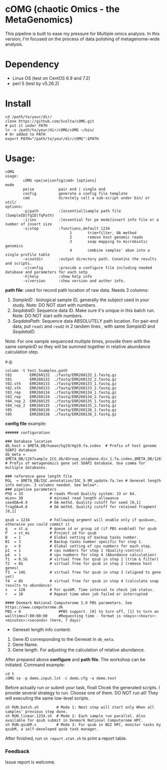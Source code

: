 # cOMG (chaotic Omics - the MetaGenomics)
This pipeline is built to ease my pressure for Multiple omics analysis. In this version, I'm focused on the process of data polishing of metagenome-wide analysis.

# Dependency
- Linux OS (test on CentOS 6.9 and 7.2)  
- perl 5 (test by v5.26.2)

# Install

```
cd /path/to/your/dir/
clone https://github.com/Scelta/cOMG.git
# put it under PATH
ln -s /path/to/your/dir/cOMG/cOMG ~/bin/
# Or added to PATH
export PATH="/path/to/your/dir/cOMG":$PATH
```

# Usage:

```
cOMG
usage:
        cOMG <pe|se|config|cmd> [options]
mode
        pe|se           pair end | single end
        config          generate a config file template
        cmd             directely call a sub-script under bin/ or util/
options:
        -p|path         :[essential]sample path file (SampleID|fqID|fqPath)
        -i|ins          :[essential for pe mode]insert info file or a number of insert size
        -s|step         :functions,default 1234
                             1       trim+filter, OA method
                             2       remove host genomic reads
                             3       soap mapping to microbiotic genomics
                             4       combine samples' abun into a single profile table
        -o|outdir       :output directory path. Conatins the results and scripts.
        -c|config       :provide a configure file including needed database and parameters for each setp
        -h|help         :show help info
        -v|version      :show version and author info.
```

**path file**: used for record path location of raw data. Needs 3 columns:
1. *SampleID* : biological sample ID, generally the subject used in your study. Note: DO NOT start with numbers.
2. *SeqdataID*: Sequence data ID. Make sure it's unique in this batch run. Note: DO NOT start with numbers.
3. *SeqdataPath*: Sequence data ABSOLUTELY path location. For pair-end data, put `read1` and `read2` in 2 tandem lines , with same *SampleID* and *SeqdataID*.  

Note: For one sample sequenced multiple times, provide them with the same *sampleID* so they will be summed together in relative abundance calculation step.

e.g:
```
column -t test.5samples.path
t01        ERR260132  ./fastq/ERR260132_1.fastq.gz
t01        ERR260132  ./fastq/ERR260132_2.fastq.gz
t02.sth    ERR260133  ./fastq/ERR260133_1.fastq.gz
t02.sth    ERR260133  ./fastq/ERR260133_2.fastq.gz
t03_rep    ERR260134  ./fastq/ERR260134_1.fastq.gz
t03_rep    ERR260134  ./fastq/ERR260134_2.fastq.gz
t04_rep_2  ERR260135  ./fastq/ERR260135_1.fastq.gz
t04_rep_2  ERR260135  ./fastq/ERR260135_2.fastq.gz
t05        ERR260136  ./fastq/ERR260136_1.fastq.gz
t05        ERR260136  ./fastq/ERR260136_2.fastq.gz
```



**config file** example:

```
###### configuration

### Database location
db_host = $META_DB/human/hg19/Hg19.fa.index  # Prefix of host genome SOAP2 database
db_meta = $META_DB/1267sample_ICG_db/4Group_uniqGene.div_1.fa.index,$META_DB/1267sample_ICG_db/4Group_uniqGene.div_2.fa.index # Prefix of metagenomics gene set SOAP2 database. Use comma for multiple databases.

### reference gene length file
RGL  = $META_DB/IGC.annotation/IGC_9.9M_update.fa.len # Geneset length info mation. 3 columns needed. See below*.
### pipeline parameters
PhQ = 33            # reads Phred Quality system: 33 or 64.
mLen= 30            # minimal read length allowance
seedOA=0.9          # OA methd. Quality cutoff for seed [0,1]
fragOA=0.8          # OA methd. Quality cutoff for retained fragment [0,1]

qsub = 1234         # Following argment will enable only if qusb=on, otherwise you could commit it
q   = st.q          # queue id or group id (if PBS enabled) for qsub
P   = st_ms         # Project id for qsub
B   = 1             # Global setting of backup tasks number.
B1  = 3             # Backup tasks number specific for step 1.
p   = 6             # Global setting of cpu numbers for each step.
p1  = 1             # cpu numbers for step 1 (Quality-control)
p4  = 1             # cpu numbers for step 4 (Abundance calculation)
f1  = 0.5G          # virtual free for qsub in step 1 (trim & filter)
f2  = 6G            # virtual free for qsub in step 2 (remove host genes)
f3  = 14G           # virtual free for qsub in step 3 (aligned to gene set)
f4  = 8G            # virtual free for qsub in step 4 (calculate soap results to abundance)
s   = 120           # For qusbM. Time interval to check job status.
r   = 10            # Repeat time when job failed or interrupted

#### Denmark National Computerome 2.0 PBS parameters. See https://www.computerome.dk
PBS = 0                 #PBS support. [0] to turn off, [1] to turn on
walltime=7:00:00:00     #Requesting time - format is <days>:<hours>:<minutes>:<seconds> (here, 7 days)

```
* Geneset length info content:
1. Gene ID corresponding to the Geneset in `db_meta`.  
2. Gene Name.  
3. Gene length. For adjusting the calculation of relative abundance.  

After prepared above **configure** and **path file**. The workshop can be initiated. Command example:
```
cd t
cOMG se -p demo.input.lst -c demo.cfg -o demo.test
```

Before actually run or submit your task, finall Chcek the generated scripts.
I provide several strategy to run. Choose one of them. DO NOT run all! They will executing the same low-level scripts.
```
sh RUN.batch.sh        # Mode 1: Next step will start only When all samples' previous step done.
sh RUN.linear.1234.sh  # Mode 2: Each sample run parallel. Also available for qsub submit in Denmark National Computerome HPC.
sh RUN.qsubM.s         # Mode 3: For qsub in BGI HPC, monitor tasks by qsubM, a self-developed qusb task manager.
```

After finished, run `sh report.stat.sh` to print a report table.

### Feedback
Issue report is welcome.

